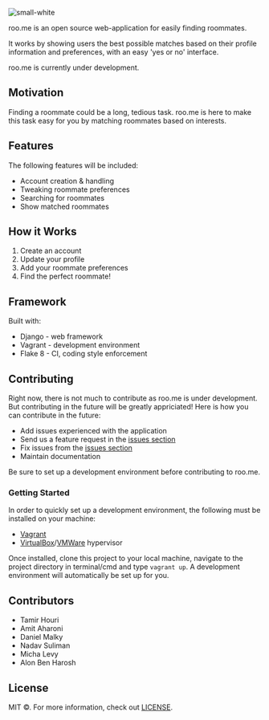 ![small-white](https://user-images.githubusercontent.com/53123142/110364209-287bbd80-804c-11eb-91c3-a158b115ef27.png)

roo.me is an open source web-application for easily finding roommates. 

It works by showing users the best possible matches based on their profile information and preferences, with an easy 'yes or no' interface.

roo.me is currently under development.



## Motivation

Finding a roommate could be a long, tedious task. roo.me is here to make this task easy for you by matching roommates based on interests.



## Features

The following features will be included:

- Account creation & handling
- Tweaking roommate preferences
- Searching for roommates
- Show matched roommates



## How it Works

1. Create an account
2. Update your profile
3. Add your roommate preferences
4. Find the perfect roommate!



## Framework

Built with:

- Django - web framework
- Vagrant - development environment
- Flake 8 - CI, coding style enforcement



## Contributing

Right now, there is not much to contribute as roo.me is under development. But contributing in the future will be greatly appriciated! Here is how you can contribute in the future:

- Add issues experienced with the application
- Send us a feature request in the [issues section](https://github.com/beyond-io/roo.me/issues)
- Fix issues from the [issues section](https://github.com/beyond-io/roo.me/issues)
- Maintain documentation

Be sure to set up a development environment before contributing to roo.me.

### Getting Started

In order to quickly set up a development environment, the following must be installed on your machine:

- [Vagrant](https://www.vagrantup.com/)
- [VirtualBox](https://www.virtualbox.org/)/[VMWare](https://www.vmware.com/) hypervisor

Once installed, clone this project to your local machine, navigate to the project directory in terminal/cmd and type `vagrant up`. A development environment will automatically be set up for you.



## Contributors

- Tamir Houri
- Amit Aharoni
- Daniel Malky
- Nadav Suliman
- Micha Levy
- Alon Ben Harosh



## License

MIT ©. For more information, check out [LICENSE](https://github.com/beyond-io/roo.me/blob/main/LICENSE).